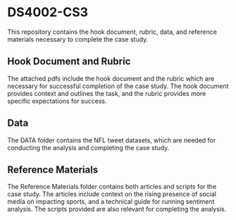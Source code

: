# DS4002-CS3
This repository contains the hook document, rubric, data, and reference materials necessary to complete the case study.
## Hook Document and Rubric
The attached pdfs include the hook document and the rubric which are necessary for successful completion of the case study. The hook document provides context and outlines the task, and the rubric provides more specific expectations for success.
## Data
The DATA folder contains the NFL tweet datasets, which are needed for conducting the analysis and completing the case study.
## Reference Materials
The Reference Materials folder contains both articles and scripts for the case study. The articles include context on the rising presence of social media on impacting sports, and a technical guide for running sentiment analysis. The scripts provided are also relevant for completing the analysis.